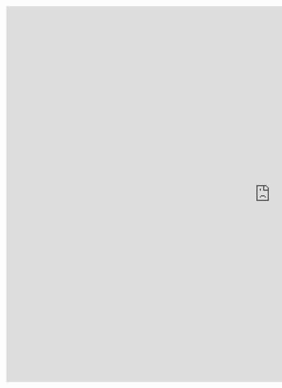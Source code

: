 <iframe src="https://calendar.google.com/calendar/embed?height=1000&amp;wkst=2&amp;bgcolor=%233366ff&amp;src=thomassen.xyz_lcils3af1oqbnd2b4n7q10c7bk%40group.calendar.google.com&amp;color=%23182C57&amp;ctz=Europe%2FOslo" style="border-width:0" width="1400" height="1000" frameborder="0" scrolling="no"></iframe>
